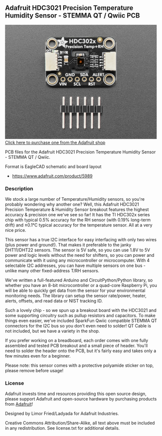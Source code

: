 ## Adafruit HDC3021 Precision Temperature Humidity Sensor - STEMMA QT / Qwiic PCB

<a href="http://www.adafruit.com/products/5989"><img src="assets/5989.jpg?raw=true" width="500px"><br/>
Click here to purchase one from the Adafruit shop</a>

PCB files for the Adafruit HDC3021 Precision Temperature Humidity Sensor - STEMMA QT / Qwiic. 

Format is EagleCAD schematic and board layout
* https://www.adafruit.com/product/5989

### Description

We stock a large number of Temperature/Humidity sensors, so you're probably wondering why another one? Well, this Adafruit HDC3021 Precision Temperature & Humidity Sensor breakout features the highest accuracy & precision one we've see so far! It has the TI HDC302x series chip with typical 0.5% accuracy for the RH sensor (with 0.19% long-term drift) and ±0.1°C typical accuracy for the temperature sensor. All at a very nice price.

This sensor has a true I2C interface for easy interfacing with only two wires (plus power and ground!). That makes it preferable to the janky DHT11/DHT22 sensors. The sensor is 5V safe, so you can use 1.8V to 5V power and logic levels without the need for shifters, so you can power and communicate with it using any microcontroller or microcomputer. With 4 selectable I2C addresses, you can have multiple sensors on one bus - unlike many other fixed-address T/RH sensors.

We've written a full-featured Arduino and CircuitPython/Python library, so whether you have an 8-bit microcontroller or a quad-core Raspberry Pi, you will be able to quickly get data from the sensor for your environmental monitoring needs. The library can setup the sensor rate/power, heater, alerts, offsets, and read data or NIST tracking ID.

Such a lovely chip - so we spun up a breakout board with the HDC3021 and some supporting circuitry such as pullup resistors and capacitors. To make things even easier, we've included SparkFun Qwiic compatible STEMMA QT connectors for the I2C bus so you don't even need to solder! QT Cable is not included, but we have a variety in the shop. 

If you prefer working on a breadboard, each order comes with one fully assembled and tested PCB breakout and a small piece of header. You'll need to solder the header onto the PCB, but it's fairly easy and takes only a few minutes even for a beginner. 

Please note: this sensor comes with a protective polyamide sticker on top, please remove before usage!

### License

Adafruit invests time and resources providing this open source design, please support Adafruit and open-source hardware by purchasing products from [Adafruit](https://www.adafruit.com)!

Designed by Limor Fried/Ladyada for Adafruit Industries.

Creative Commons Attribution/Share-Alike, all text above must be included in any redistribution. 
See license.txt for additional details.

